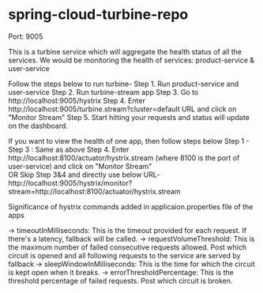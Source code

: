 # spring-cloud-turbine-repo

Port: 9005

This is a turbine service which will aggregate the health status of all the services.
We would be monitoring the health of services: product-service & user-service

Follow the steps below to run turbine-
Step 1. Run product-service and user-service
Step 2. Run turbine-stream app
Step 3. Go to http://localhost:9005/hystrix
Step 4. Enter http://localhost:9005/turbine.stream?cluster=default URL and click on "Monitor Stream"
Step 5. Start hitting your requests and status will update on the dashboard.

If you want to view the health of one app, then follow steps below 
Step 1 - Step 3 : Same as above
Step 4. Enter http://localhost:8100/actuator/hystrix.stream (where 8100 is the port of user-service) and click on "Monitor Stream"	
OR Skip Step 3&4 and directly use below URL-
http://localhost:9005/hystrix/monitor?stream=http://localhost:8100/actuator/hystrix.stream


Significance of hystrix commands added in applicaion.properties file of the apps

-> timeoutInMilliseconds: This is the timeout provided for each request. If there's a latency, fallback will be called.
-> requestVolumeThreshold: This is the maximum number of failed consecutive requests allowed. Post which circuit is opened and all following requests to the service are served by fallback
-> sleepWindowInMilliseconds: This is the time for which the circuit is kept open when it breaks.
-> errorThresholdPercentage: This is the threshold percentage of failed requests. Post which circuit is broken. 